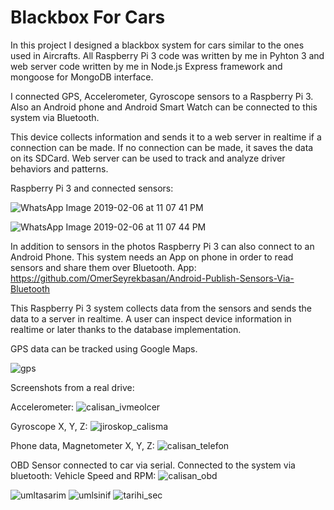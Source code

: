 # Blackbox For Cars

In this project I designed a blackbox system for cars similar to the ones used in Aircrafts. All Raspberry Pi 3 code was written by me in Pyhton 3 and 
web server code written by me in Node.js Express framework and mongoose for MongoDB interface.

I connected GPS, Accelerometer, Gyroscope sensors to a Raspberry Pi 3. Also an Android phone and Android Smart Watch can be connected 
to this system via Bluetooth.

This device collects information and sends it to a web server in realtime
if a connection can be made. If no connection can be made, it saves the data on its SDCard. Web server can be used to track and analyze driver
behaviors and patterns.

Raspberry Pi 3 and connected sensors:

![WhatsApp Image 2019-02-06 at 11 07 41 PM](https://user-images.githubusercontent.com/35407744/179505810-ebbe20ff-79cc-4d20-a1bb-a3c039248990.jpeg)

![WhatsApp Image 2019-02-06 at 11 07 44 PM](https://user-images.githubusercontent.com/35407744/179505838-bd2afadd-1ef9-4390-948d-74332ff1ee33.jpeg)

In addition to sensors in the photos Raspberry Pi 3 can also connect to an Android Phone. This system needs an App on phone in order to 
read sensors and share them over Bluetooth. 
App: https://github.com/OmerSeyrekbasan/Android-Publish-Sensors-Via-Bluetooth

This Raspberry Pi 3 system collects data from the sensors and sends the data to a server in realtime. A user can inspect 
device information in realtime or later thanks to the database implementation. 

GPS data can be tracked using Google Maps.

![gps](https://user-images.githubusercontent.com/35407744/179505112-2b8d328b-44bc-442c-b35e-40f794093b1b.png)

Screenshots from a real drive:

Accelerometer:
![calisan_ivmeolcer](https://user-images.githubusercontent.com/35407744/179505298-6242e041-7cc4-4796-8871-35a3d6e1229a.png)

Gyroscope X, Y, Z:
![jiroskop_calisma](https://user-images.githubusercontent.com/35407744/179505604-e5824b32-34f3-4a87-a788-cf44a701870a.png)

Phone data, Magnetometer X, Y, Z:
![calisan_telefon](https://user-images.githubusercontent.com/35407744/179505650-8e5ddec3-65e0-49b7-b805-246393119d06.png)

OBD Sensor connected to car via serial. Connected to the system via bluetooth:
Vehicle Speed and RPM:
![calisan_obd](https://user-images.githubusercontent.com/35407744/179505671-6ed7b651-b162-49b8-8f40-8136678bcf12.png)

![umltasarim](https://user-images.githubusercontent.com/35407744/179505371-eef05763-7524-47ad-af6f-f1f03a75a122.jpg)
![umlsinif](https://user-images.githubusercontent.com/35407744/179505460-fa577348-bab3-4ccb-9e78-7c88cd74ba02.png)
![tarihi_sec](https://user-images.githubusercontent.com/35407744/179505477-a3868ae1-ea5f-451c-937c-92cf359be381.png)
